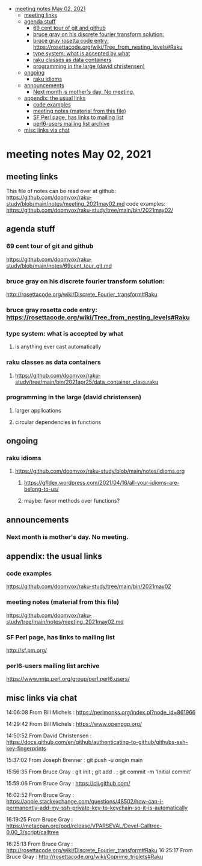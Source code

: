 - [meeting notes May 02, 2021](#orgcc975a4)
  - [meeting links](#org708bb6b)
  - [agenda stuff](#orgf63063e)
    - [69 cent tour of git and github](#org33e17a9)
    - [bruce gray on his discrete fourier transform solution:](#orgb8c090b)
    - [bruce gray rosetta code entry:  <https://rosettacode.org/wiki/Tree_from_nesting_levels#Raku>](#org00dfdde)
    - [type system: what is accepted by what](#org8247d31)
    - [raku classes as data containers](#org7ce2503)
    - [programming in the large (david christensen)](#orgc9d168b)
  - [ongoing](#org62d44d4)
    - [raku idioms](#org335a514)
  - [announcements](#orgbf55886)
    - [Next month is mother's day.  No meeting.](#org0387084)
  - [appendix: the usual links](#org9278004)
    - [code examples](#org25b34bc)
    - [meeting notes (material from this file)](#org44e5a57)
    - [SF Perl page, has links to mailing list](#orgb33a51f)
    - [perl6-users mailing list archive](#orgfce8929)
  - [misc links via chat](#orgf37ab77)


<a id="orgcc975a4"></a>

# meeting notes May 02, 2021


<a id="org708bb6b"></a>

## meeting links

This file of notes can be read over at github: <https://github.com/doomvox/raku-study/blob/main/notes/meeting_2021may02.md> code examples: <https://github.com/doomvox/raku-study/tree/main/bin/2021may02/>


<a id="orgf63063e"></a>

## agenda stuff


<a id="org33e17a9"></a>

### 69 cent tour of git and github

<https://github.com/doomvox/raku-study/blob/main/notes/69cent_tour_git.md>


<a id="orgb8c090b"></a>

### bruce gray on his discrete fourier transform solution:

<http://rosettacode.org/wiki/Discrete_Fourier_transform#Raku>


<a id="org00dfdde"></a>

### bruce gray rosetta code entry:  <https://rosettacode.org/wiki/Tree_from_nesting_levels#Raku>


<a id="org8247d31"></a>

### type system: what is accepted by what

1.  is anything ever cast automatically


<a id="org7ce2503"></a>

### raku classes as data containers

1.  <https://github.com/doomvox/raku-study/tree/main/bin/2021apr25/data_container_class.raku>


<a id="orgc9d168b"></a>

### programming in the large (david christensen)

1.  larger applications

2.  circular dependencies in functions


<a id="org62d44d4"></a>

## ongoing


<a id="org335a514"></a>

### raku idioms

1.  <https://github.com/doomvox/raku-study/blob/main/notes/idioms.org>

    1.  <https://gfldex.wordpress.com/2021/04/16/all-your-idioms-are-belong-to-us/>
    
    2.  maybe: favor methods over functions?


<a id="orgbf55886"></a>

## announcements


<a id="org0387084"></a>

### Next month is mother's day.  No meeting.


<a id="org9278004"></a>

## appendix: the usual links


<a id="org25b34bc"></a>

### code examples

<https://github.com/doomvox/raku-study/tree/main/bin/2021may02>


<a id="org44e5a57"></a>

### meeting notes (material from this file)

<https://github.com/doomvox/raku-study/tree/main/notes/meeting_2021may02.md>


<a id="orgb33a51f"></a>

### SF Perl page, has links to mailing list

<http://sf.pm.org/>


<a id="orgfce8929"></a>

### perl6-users mailing list archive

<https://www.nntp.perl.org/group/perl.perl6.users/>


<a id="orgf37ab77"></a>

## misc links via chat

14:06:08 From Bill Michels : <https://perlmonks.org/index.pl?node_id=861966>

14:29:42 From Bill Michels : <https://www.openpgp.org/>

14:50:52 From David Christensen : <https://docs.github.com/en/github/authenticating-to-github/githubs-ssh-key-fingerprints>

15:37:02 From Joseph Brenner : git push -u origin main

15:56:35 From Bruce Gray : git init ; git add . ; git commit -m 'Initial commit'

15:59:06 From Bruce Gray : <https://cli.github.com/>

16:02:52 From Bruce Gray : <https://apple.stackexchange.com/questions/48502/how-can-i-permanently-add-my-ssh-private-key-to-keychain-so-it-is-automatically>

16:19:25 From Bruce Gray : <https://metacpan.org/pod/release/VPARSEVAL/Devel-Calltree-0.00_3/script/calltree>

16:25:13 From Bruce Gray : <http://rosettacode.org/wiki/Discrete_Fourier_transform#Raku> 16:25:17 From Bruce Gray : <http://rosettacode.org/wiki/Coprime_triplets#Raku>
